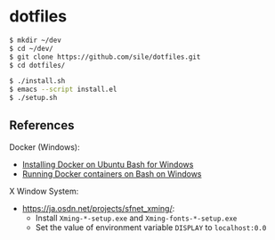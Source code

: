 dotfiles
=========

```sh
$ mkdir ~/dev
$ cd ~/dev/
$ git clone https://github.com/sile/dotfiles.git
$ cd dotfiles/

$ ./install.sh
$ emacs --script install.el
$ ./setup.sh
```

References
----------

Docker (Windows):
- [Installing Docker on Ubuntu Bash for Windows](http://www.altis.com.au/installing-docker-on-ubuntu-bash-for-windows/)
- [Running Docker containers on Bash on Windows](https://blog.jayway.com/2017/04/19/running-docker-on-bash-on-windows/)

X Window System:
- https://ja.osdn.net/projects/sfnet_xming/:
  - Install `Xming-*-setup.exe` and `Xming-fonts-*-setup.exe`
  - Set the value of environment variable `DISPLAY` to `localhost:0.0`

